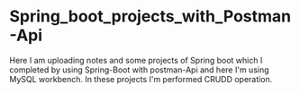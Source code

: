 # Spring_boot_projects_with_Postman-Api
Here I am uploading notes and some projects of Spring boot which I completed by using Spring-Boot with postman-Api and here I'm using MySQL workbench.
In these projects I'm performed CRUDD operation.

